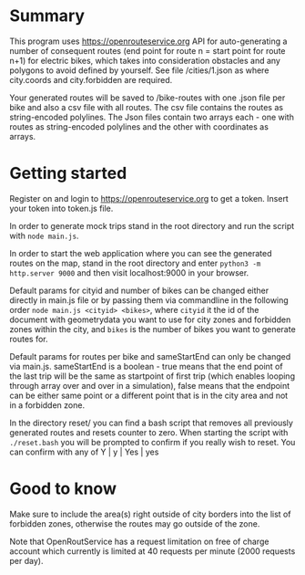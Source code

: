 # Summary

This program uses https://openrouteservice.org API for auto-generating a number of consequent routes (end point for route n = start point for route n+1) for electric bikes, which takes into consideration obstacles and any polygons to avoid defined by yourself. See file /cities/1.json as where city.coords and city.forbidden are required.

Your generated routes will be saved to /bike-routes with one .json file per bike and also a csv file with all routes. The csv file contains the routes as string-encoded polylines. The Json files contain two arrays each - one with routes as string-encoded polylines and the other with coordinates as arrays.


# Getting started

Register on and login to https://openrouteservice.org to get a token. Insert your token into token.js file.

In order to generate mock trips stand in the root directory and run the script with ```node main.js```.

In order to start the web application where you can see the generated routes on the map, stand in the root directory and enter ```python3 -m http.server 9000``` and then visit localhost:9000 in your browser.

Default params for cityid and number of bikes can be changed either directly in main.js file or by passing them via commandline in the following order ```node main.js <cityid> <bikes>```, where ```cityid``` it the id of the document with geometrydata you want to use for city zones and forbidden zones within the city, and  ```bikes``` is the number of bikes you want to generate routes for. 

Default params for routes per bike and sameStartEnd can only be changed via main.js. sameStartEnd is a boolean - true means that the end point of the last trip will be the same as startpoint of first trip (which enables looping through array over and over in a simulation), false means that the endpoint can be either same point or a different point that is in the city area and not in a forbidden zone.

In the directory reset/ you can find a bash script that removes all previously generated routes and resets counter to zero. When starting the script with ```./reset.bash``` you will be prompted to confirm if you really wish to reset. You can confirm with any of Y | y | Yes | yes

# Good to know

Make sure to include the area(s) right outside of city borders into the list of forbidden zones, otherwise the routes may go outside of the zone.

Note that OpenRoutService has a request limitation on free of charge account which currently is limited at 40 requests per minute (2000 requests per day).



